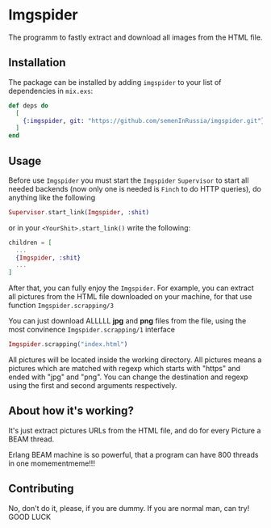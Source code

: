 # Imgspider

The programm to fastly extract and download all images from the HTML file.

## Installation

The package can be installed by adding `imgspider` to your list of dependencies in `mix.exs`:

```elixir
def deps do
  [
    {:imgspider, git: "https://github.com/semenInRussia/imgspider.git"}
  ]
end
```


## Usage

Before use `Imgspider` you must start the `Imgspider` `Supervisor` to start all needed backends (now only one is needed is `Finch` to do HTTP queries), do anything like the following

```elixir
Supervisor.start_link(Imgspider, :shit)
```

or in your `<YourShit>.start_link()` write the following:

```elixir
children = [
  ...
  {Imgspider, :shit}
  ...
]
```

After that, you can fully enjoy the `Imgspider`.  For example, you can extract all pictures from the HTML file downloaded on your machine, for that use function `Imgspider.scrapping/3`

You can just download ALLLLL **jpg** and **png** files from the file, using the most convinence `Imgspider.scrapping/1` interface

```elixir
Imgspider.scrapping("index.html")
```

All pictures will be located inside the working directory.  All pictures means a pictures which are matched with regexp which starts with "https" and ended with "jpg" and "png".  You can change the destination and regexp using the first and second arguments respectively.


## About how it's working?

It's just extract pictures URLs from the HTML file, and do for every Picture a BEAM thread.

Erlang BEAM machine is so powerful, that a program can have 800 threads in one momementmeme!!!

## Contributing

No, don't do it, please, if you are dummy.  If you are normal man, can try!  GOOD LUCK
